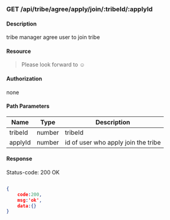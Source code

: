 ### GET /api/tribe/agree/apply/join/:tribeId/:applyId

#### Description
tribe manager agree user to join tribe
#### Resource
 > Please look forward to ☺

#### Authorization
none

#### Path Parameters
|Name|Type|Description| 
|----|---|---|
| tribeId |number| tribeId| 
| applyId |number| id of user who apply join the tribe| 


#### Response
Status-code: 200 OK

```json

{   
    code:200,
    msg:'ok',
    data:{}
}
```
 